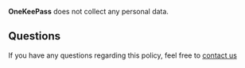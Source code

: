 **OneKeePass** does not collect any personal data.

## Questions

If you have any questions regarding this policy, feel free to [contact us](onekeepass@gmail.com) 
